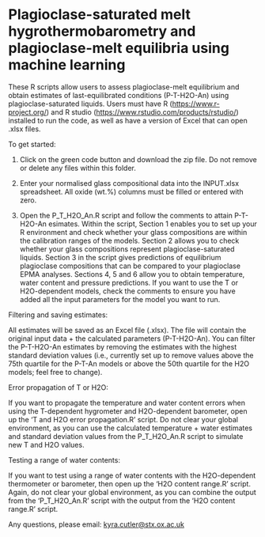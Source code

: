 # Plagioclase-saturated melt hygrothermobarometry and plagioclase-melt equilibria using machine learning 

These R scripts allow users to assess plagioclase-melt equilibrium and obtain estimates of last-equilibrated conditions (P-T-H2O-An) using plagioclase-saturated liquids. Users must have R (https://www.r-project.org/) and R studio (https://www.rstudio.com/products/rstudio/) installed to run the code, as well as have a version of Excel that can open .xlsx files.

To get started: 

1) Click on the green code button and download the zip file. Do not remove or delete any files within this folder.

2) Enter your normalised glass compositional data into the INPUT.xlsx spreadsheet. All oxide (wt.%) columns must be filled or entered with zero. 

3) Open the P_T_H2O_An.R script and follow the comments to attain P-T-H2O-An esimates.  Within the script, Section 1 enables you to set up your R environment and check whether your glass compositions are within the calibration ranges of the models. Section 2 allows you to check whether your glass compositions represent plagioclase-saturated liquids. Section 3 in the script gives predictions of equilibrium plagioclase compositions that can be compared to your plagioclase EPMA analyses. Sections 4, 5 and 6 allow you to obtain temperature, water content and pressure predictions. If you want to use the T or H2O-dependent models, check the comments to ensure you have added all the input parameters for the model you want to run.

Filtering and saving estimates:

 All estimates will be saved as an Excel file (.xlsx). The file will contain the original input data + the calculated parameters (P-T-H2O-An). You can filter the P-T-H2O-An estimates by removing the estimates with the highest standard deviation values (i.e., currently set up to remove values above the 75th quartile for the P-T-An models or above the 50th quartile for the H2O models; feel free to change).

Error propagation of T or H2O:

 If you want to propagate the temperature and water content errors when using the T-dependent hygrometer and H2O-dependent barometer, open up the ‘T and H2O error propagation.R’ script. Do not clear your global environment, as you can use the calculated temperature + water estimates and standard deviation values from the P_T_H2O_An.R script to simulate new T and H2O values. 

Testing a range of water contents:

 If you want to test using a range of water contents with the H2O-dependent thermometer or barometer, then open up the ‘H2O content range.R’ script. Again, do not clear your global environment, as you can combine the output from the ‘P_T_H2O_An.R’ script with the output from the ‘H2O content range.R’ script.

Any questions, please email: kyra.cutler@stx.ox.ac.uk  

